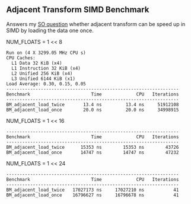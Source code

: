 Adjacent Transform SIMD Benchmark
-------------

Answers my [SO question](https://stackoverflow.com/q/73603420/11998382) whether adjacent transform can be speed up in SIMD by loading the data one once.

NUM_FLOATS = 1 << 8
```
Run on (4 X 3299.05 MHz CPU s)
CPU Caches:
  L1 Data 32 KiB (x4)
  L1 Instruction 32 KiB (x4)
  L2 Unified 256 KiB (x4)
  L3 Unified 6144 KiB (x1)
Load Average: 0.30, 0.15, 0.05
-----------------------------------------------------------------
Benchmark                       Time             CPU   Iterations
-----------------------------------------------------------------
BM_adjacent_load_twice       13.4 ns         13.4 ns     51912108
BM_adjacent_load_once        20.0 ns         20.0 ns     34998915
```

NUM_FLOATS = 1 << 16
```
-----------------------------------------------------------------
Benchmark                       Time             CPU   Iterations
-----------------------------------------------------------------
BM_adjacent_load_twice      15353 ns        15353 ns        43726
BM_adjacent_load_once       14747 ns        14747 ns        47232
```

NUM_FLOATS = 1 << 24
```
-----------------------------------------------------------------
Benchmark                       Time             CPU   Iterations
-----------------------------------------------------------------
BM_adjacent_load_twice   17027173 ns     17027210 ns           41
BM_adjacent_load_once    16796627 ns     16796678 ns           41
```
